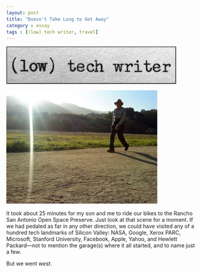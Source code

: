 ```yaml
---
layout: post
title: "Doesn't Take Long to Get Away"
category : essay
tags : [(low) tech writer, travel]
---
```

[![low tech writer](/assets/ltw/header14.jpg)](http://lowtechwriter.com)

[![A Thousand Words](/assets/ltw/athousandwords.jpg)](/assets/ltw/athousandwordsbg.jpg)

It took about 25 minutes for my son and me to ride our bikes to the Rancho San Antonio Open Space Preserve. Just look at that scene for a moment. If we had pedaled as far in any other direction, we could have visited any of a hundred tech landmarks of Silicon Valley: NASA, Google, Xerox PARC, Microsoft, Stanford University, Facebook, Apple, Yahoo, and Hewlett Packard&mdash;not to mention the garage(s) where it all started, and to name just a few.

But we went *west*. 
